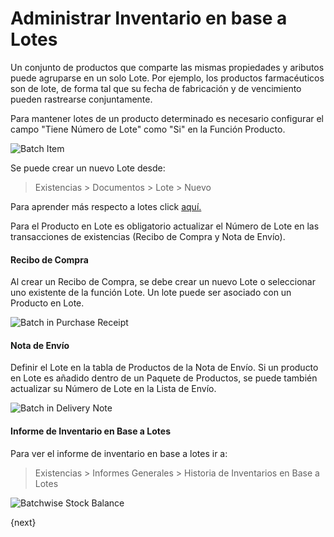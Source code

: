 <!-- add-breadcrumbs -->
# Administrar Inventario en base a Lotes 

Un conjunto de productos que comparte las mismas propiedades y aributos puede agruparse en un solo Lote. Por ejemplo, los productos farmacéuticos son de lote, de forma tal que su fecha de fabricación y de vencimiento pueden rastrearse conjuntamente. 

Para mantener lotes de un producto determinado es necesario configurar el campo "Tiene Número de Lote" como "Si" en la Función Producto.   

<img alt="Batch Item" class="screenshot" src="{{docs_base_url}}/assets/img/articles/batchwise-stock-1.png">

Se puede crear un nuevo Lote desde:

> Existencias > Documentos > Lote > Nuevo

Para aprender más respecto a lotes click [aquí.](/docs/user/manual/en/stock/batch.html)

Para el Producto en Lote es obligatorio actualizar el Número de Lote en las transacciones de existencias (Recibo de Compra y Nota de Envío).

#### Recibo de Compra

Al crear un Recibo de Compra, se debe crear un nuevo Lote o seleccionar uno existente de la función Lote. Un lote puede ser asociado con un Producto en Lote. 

<img alt="Batch in Purchase Receipt" class="screenshot" src="{{docs_base_url}}/assets/img/articles/batchwise-stock-2.png">

#### Nota de Envío

Definir el Lote en la tabla de Productos de la Nota de Envío. Si un producto en Lote es añadido dentro de un Paquete de Productos, se puede también actualizar su Número de Lote en la Lista de Envío. 

<img alt="Batch in Delivery Note" class="screenshot" src="{{docs_base_url}}/assets/img/articles/batchwise-stock-3.png">

#### Informe de Inventario en Base a Lotes

Para ver el informe de inventario en base a lotes ir a: 

> Existencias > Informes Generales > Historia de Inventarios en Base a Lotes

<img alt="Batchwise Stock Balance" class="screenshot" src="{{docs_base_url}}/assets/img/articles/batchwise-stock-4.png">


{next}
